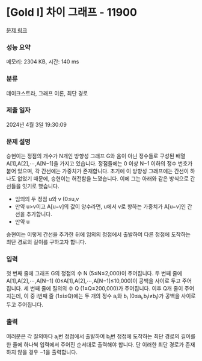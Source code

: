 # [Gold I] 차이 그래프 - 11900 

[문제 링크](https://www.acmicpc.net/problem/11900) 

### 성능 요약

메모리: 2304 KB, 시간: 140 ms

### 분류

데이크스트라, 그래프 이론, 최단 경로

### 제출 일자

2024년 4월 3일 19:30:09

### 문제 설명

<p>승현이는 정점의 개수가 N개인 방향성 그래프 G와 음이 아닌 정수들로 구성된 배열 A[1],A[2],⋯,A[N−1]을 가지고 있습니다. 정점들에는 0 이상 N−1 이하의 정수 번호가 붙어 있으며, 각 간선에는 가중치가 존재합니다. 초기에 이 방향성 그래프에는 간선이 하나도 없었기 때문에, 승현이는 허전함을 느꼈습니다. 이에 그는 아래와 같은 방식으로 간선들을 잇기로 했습니다.</p>

<ul>
	<li>임의의 두 정점 u와 v (0≤u,v<N,u≠v)에 대하여,
	<ul>
		<li>만약 u>v이고 A[u−v]의 값이 양수라면, u에서 v로 향하는 가중치가 A[u−v]인 간선을 추가합니다.</li>
		<li>만약 u<v이고 A[u−v+N]의 값이 양수라면, u에서 v로 향하는 가중치가 A[u−v+N]인 간선을 추가합니다.</li>
	</ul>
	</li>
</ul>

<p>승현이는 이렇게 간선을 추가한 뒤에 임의의 정점에서 출발하여 다른 정점에 도착하는 최단 경로의 길이를 구하고자 합니다.</p>

### 입력 

 <p>첫 번째 줄에 그래프 G의 정점의 수 N (5≤N≤2,000)이 주어집니다. 두 번째 줄에 A[1],A[2],⋯,A[N−1] (0≤A[1],A[2],⋯,A[N−1]≤10,000)이 공백을 사이로 두고 주어집니다. 세 번째 줄에 질의의 수 Q (1≤Q≤200,000)가 주어집니다. 이후 Q개 줄이 주어지는데, 이 중 i번째 줄 (1≤i≤Q)에는 두 개의 정수 a<sub>i</sub>와 b<sub>i</sub> (0≤a<sub>i</sub>,b<sub>i</sub><N, a<sub>i</sub>≠b<sub>i</sub>)가 공백을 사이로 두고 주어집니다.</p>

### 출력 

 <p>여러분은 각 질의마다 a<sub>i</sub>번 정점에서 출발하여 b<sub>i</sub>번 정점에 도착하는 최단 경로의 길이를 한 줄에 하나씩 입력에서 주어진 순서대로 출력해야 합니다. 단 이러한 최단 경로가 존재하지 않을 경우 −1을 출력합니다.</p>

